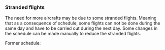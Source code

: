 ### Stranded flights

The need for more aircrafts may be due to some stranded flights. Meaning
that as a consequence of schedule, some flights can not be done during
the same day and have to be carried out during the next day. Some
changes in the schedule can be made manually to reduce the stranded
flights.

Former schedule: